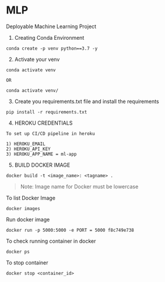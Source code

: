 # MLP
Deployable Machine Learning Project

1) Creating Conda Environment 
```
conda create -p venv python==3.7 -y
```
2) Activate your venv
```
conda activate venv 

OR

conda activate venv/
```

3) Create you requirements.txt file and install the requirements
```
pip install -r requirements.txt

```

4) HEROKU CREDENTIALS

``` 
To set up CI/CD pipeline in heroku

1) HEROKU_EMAIL
2) HEROKU_API_KEY
3) HEROKU_APP_NAME = ml-app

```

5) BUILD DOCKER IMAGE

```
docker build -t <image_name>: <tagname> .
```
> Note: Image name for Docker must be lowercase

To list Docker Image
```
docker images
```

Run docker image
```\
docker run -p 5000:5000 -e PORT = 5000 f8c749e738
```

To check running container in docker

```
docker ps
```

To stop container
```
docker stop <container_id>
```

